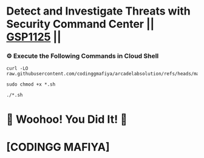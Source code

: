 # Detect and Investigate Threats with Security Command Center || [GSP1125](https://www.cloudskillsboost.google/focuses/71932?parent=catalog) ||

### ⚙️ Execute the Following Commands in Cloud Shell

```
curl -LO raw.githubusercontent.com/codinggmafiya/arcadelabsolution/refs/heads/main/Detect%20and%20Investigate%20Threats%20with%20Security%20Command%20Center/gsp1125.sh

sudo chmod +x *.sh

./*.sh
```

# 🎉 Woohoo! You Did It! 🎉  

# [CODINGG MAFIYA]
